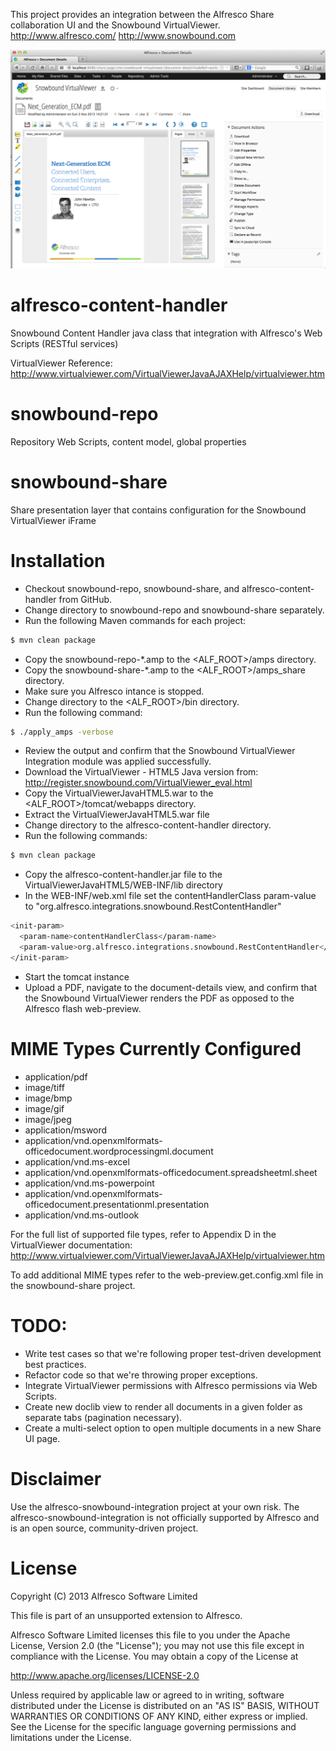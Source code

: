 This project provides an integration between the Alfresco Share collaboration UI and the Snowbound VirtualViewer.
http://www.alfresco.com/
http://www.snowbound.com

![Alfresco Snowbound VirtualViewer Integration](screenshots/virtualviewer-integration.png)

# alfresco-content-handler
Snowbound Content Handler java class that integration with Alfresco's Web Scripts (RESTful services)

VirtualViewer Reference: http://www.virtualviewer.com/VirtualViewerJavaAJAXHelp/virtualviewer.htm

# snowbound-repo
Repository Web Scripts, content model, global properties

# snowbound-share
Share presentation layer that contains configuration for the Snowbound VirtualViewer iFrame


# Installation
* Checkout snowbound-repo, snowbound-share, and alfresco-content-handler from GitHub.
* Change directory to snowbound-repo and snowbound-share separately.
* Run the following Maven commands for each project:

```bash
$ mvn clean package
```

* Copy the snowbound-repo-*.amp to the <ALF_ROOT>/amps directory.
* Copy the snowbound-share-*.amp to the <ALF_ROOT>/amps_share directory.
* Make sure you Alfresco intance is stopped.
* Change directory to the <ALF_ROOT>/bin directory.
* Run the following command:

```bash
$ ./apply_amps -verbose
```
* Review the output and confirm that the Snowbound VirtualViewer Integration module was applied successfully.
* Download the VirtualViewer - HTML5 Java version from: http://register.snowbound.com/VirtualViewer_eval.html
* Copy the VirtualViewerJavaHTML5.war to the <ALF_ROOT>/tomcat/webapps directory.
* Extract the VirtualViewerJavaHTML5.war file
* Change directory to the alfresco-content-handler directory.
* Run the following commands:

```bash
$ mvn clean package
```

* Copy the alfresco-content-handler.jar file to the VirtualViewerJavaHTML5/WEB-INF/lib directory
* In the WEB-INF/web.xml file set the contentHandlerClass param-value to "org.alfresco.integrations.snowbound.RestContentHandler"

```bash
<init-param>
  <param-name>contentHandlerClass</param-name>
  <param-value>org.alfresco.integrations.snowbound.RestContentHandler</param-value>
</init-param>
```
* Start the tomcat instance
* Upload a PDF, navigate to the document-details view, and confirm that the Snowbound VirtualViewer renders the PDF as opposed to the Alfresco flash web-preview.


# MIME Types Currently Configured
* application/pdf
* image/tiff
* image/bmp
* image/gif
* image/jpeg
* application/msword
* application/vnd.openxmlformats-officedocument.wordprocessingml.document
* application/vnd.ms-excel
* application/vnd.openxmlformats-officedocument.spreadsheetml.sheet
* application/vnd.ms-powerpoint
* application/vnd.openxmlformats-officedocument.presentationml.presentation
* application/vnd.ms-outlook

For the full list of supported file types, refer to Appendix D in the VirtualViewer documentation: http://www.virtualviewer.com/VirtualViewerJavaAJAXHelp/virtualviewer.htm

To add additional MIME types refer to the web-preview.get.config.xml file in the snowbound-share project.


# TODO:
* Write test cases so that we're following proper test-driven development best practices.
* Refactor code so that we're throwing proper exceptions.
* Integrate VirtualViewer permissions with Alfresco permissions via Web Scripts.
* Create new doclib view to render all documents in a given folder as separate tabs (pagination necessary).
* Create a multi-select option to open multiple documents in a new Share UI page.

# Disclaimer
Use the alfresco-snowbound-integration project at your own risk. The alfresco-snowbound-integration is not officially supported by Alfresco and is an open source, community-driven project. 

# License
Copyright (C) 2013 Alfresco Software Limited

This file is part of an unsupported extension to Alfresco.

Alfresco Software Limited licenses this file to you under the Apache License, Version 2.0 (the "License"); you may not use this file except in compliance with the License. You may obtain a copy of the License at

http://www.apache.org/licenses/LICENSE-2.0

Unless required by applicable law or agreed to in writing, software distributed under the License is distributed on an "AS IS" BASIS, WITHOUT WARRANTIES OR CONDITIONS OF ANY KIND, either express or implied. See the License for the specific language governing permissions and limitations under the License.
